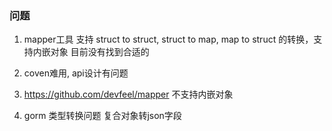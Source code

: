 

### 问题
1. mapper工具
支持 struct to struct, struct to map, map to struct 的转换，支持内嵌对象
目前没有找到合适的
1. coven难用, api设计有问题
2. https://github.com/devfeel/mapper 不支持内嵌对象

2. gorm 类型转换问题
复合对象转json字段
